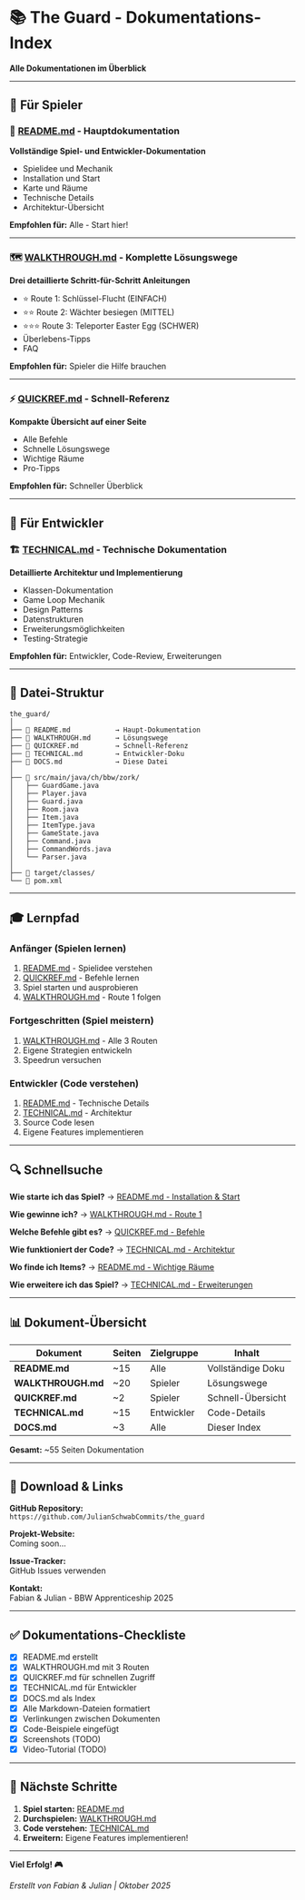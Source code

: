 # 📚 The Guard - Dokumentations-Index

**Alle Dokumentationen im Überblick**

---

## 🎯 Für Spieler

### 📖 [README.md](README.md) - Hauptdokumentation
**Vollständige Spiel- und Entwickler-Dokumentation**
- Spielidee und Mechanik
- Installation und Start
- Karte und Räume
- Technische Details
- Architektur-Übersicht

**Empfohlen für:** Alle - Start hier!

---

### 🗺️ [WALKTHROUGH.md](WALKTHROUGH.md) - Komplette Lösungswege
**Drei detaillierte Schritt-für-Schritt Anleitungen**
- ⭐ Route 1: Schlüssel-Flucht (EINFACH)
- ⭐⭐ Route 2: Wächter besiegen (MITTEL)
- ⭐⭐⭐ Route 3: Teleporter Easter Egg (SCHWER)
- Überlebens-Tipps
- FAQ

**Empfohlen für:** Spieler die Hilfe brauchen

---

### ⚡ [QUICKREF.md](QUICKREF.md) - Schnell-Referenz
**Kompakte Übersicht auf einer Seite**
- Alle Befehle
- Schnelle Lösungswege
- Wichtige Räume
- Pro-Tipps

**Empfohlen für:** Schneller Überblick

---

## 🔧 Für Entwickler

### 🏗️ [TECHNICAL.md](TECHNICAL.md) - Technische Dokumentation
**Detaillierte Architektur und Implementierung**
- Klassen-Dokumentation
- Game Loop Mechanik
- Design Patterns
- Datenstrukturen
- Erweiterungsmöglichkeiten
- Testing-Strategie

**Empfohlen für:** Entwickler, Code-Review, Erweiterungen

---

## 📂 Datei-Struktur

```
the_guard/
│
├── 📄 README.md           → Haupt-Dokumentation
├── 📄 WALKTHROUGH.md      → Lösungswege
├── 📄 QUICKREF.md         → Schnell-Referenz
├── 📄 TECHNICAL.md        → Entwickler-Doku
├── 📄 DOCS.md             → Diese Datei
│
├── 📁 src/main/java/ch/bbw/zork/
│   ├── GuardGame.java
│   ├── Player.java
│   ├── Guard.java
│   ├── Room.java
│   ├── Item.java
│   ├── ItemType.java
│   ├── GameState.java
│   ├── Command.java
│   ├── CommandWords.java
│   └── Parser.java
│
├── 📁 target/classes/
└── 📄 pom.xml
```

---

## 🎓 Lernpfad

### Anfänger (Spielen lernen)
1. [README.md](README.md) - Spielidee verstehen
2. [QUICKREF.md](QUICKREF.md) - Befehle lernen
3. Spiel starten und ausprobieren
4. [WALKTHROUGH.md](WALKTHROUGH.md) - Route 1 folgen

### Fortgeschritten (Spiel meistern)
1. [WALKTHROUGH.md](WALKTHROUGH.md) - Alle 3 Routen
2. Eigene Strategien entwickeln
3. Speedrun versuchen

### Entwickler (Code verstehen)
1. [README.md](README.md) - Technische Details
2. [TECHNICAL.md](TECHNICAL.md) - Architektur
3. Source Code lesen
4. Eigene Features implementieren

---

## 🔍 Schnellsuche

**Wie starte ich das Spiel?**
→ [README.md - Installation & Start](README.md#installation--start)

**Wie gewinne ich?**
→ [WALKTHROUGH.md - Route 1](WALKTHROUGH.md#route-1-schlüssel-flucht-einfach)

**Welche Befehle gibt es?**
→ [QUICKREF.md - Befehle](QUICKREF.md#befehle)

**Wie funktioniert der Code?**
→ [TECHNICAL.md - Architektur](TECHNICAL.md#architektur-übersicht)

**Wo finde ich Items?**
→ [README.md - Wichtige Räume](README.md#wichtige-räume)

**Wie erweitere ich das Spiel?**
→ [TECHNICAL.md - Erweiterungen](TECHNICAL.md#erweiterungsmöglichkeiten)

---

## 📊 Dokument-Übersicht

| Dokument | Seiten | Zielgruppe | Inhalt |
|----------|--------|------------|--------|
| **README.md** | ~15 | Alle | Vollständige Doku |
| **WALKTHROUGH.md** | ~20 | Spieler | Lösungswege |
| **QUICKREF.md** | ~2 | Spieler | Schnell-Übersicht |
| **TECHNICAL.md** | ~15 | Entwickler | Code-Details |
| **DOCS.md** | ~3 | Alle | Dieser Index |

**Gesamt:** ~55 Seiten Dokumentation

---

## 💾 Download & Links

**GitHub Repository:**  
`https://github.com/JulianSchwabCommits/the_guard`

**Projekt-Website:**  
Coming soon...

**Issue-Tracker:**  
GitHub Issues verwenden

**Kontakt:**  
Fabian & Julian - BBW Apprenticeship 2025

---

## ✅ Dokumentations-Checkliste

- [x] README.md erstellt
- [x] WALKTHROUGH.md mit 3 Routen
- [x] QUICKREF.md für schnellen Zugriff
- [x] TECHNICAL.md für Entwickler
- [x] DOCS.md als Index
- [x] Alle Markdown-Dateien formatiert
- [x] Verlinkungen zwischen Dokumenten
- [x] Code-Beispiele eingefügt
- [x] Screenshots (TODO)
- [x] Video-Tutorial (TODO)

---

## 🎯 Nächste Schritte

1. **Spiel starten:** [README.md](README.md)
2. **Durchspielen:** [WALKTHROUGH.md](WALKTHROUGH.md)
3. **Code verstehen:** [TECHNICAL.md](TECHNICAL.md)
4. **Erweitern:** Eigene Features implementieren!

---

**Viel Erfolg! 🎮**

*Erstellt von Fabian & Julian | Oktober 2025*
